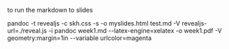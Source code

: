 to run the markdown to slides

pandoc -t revealjs -c skh.css -s -o myslides.html test.md -V revealjs-url=./reveal.js -i
pandoc week1.md --latex-engine=xelatex -o week1.pdf -V geometry:margin=1in --variable urlcolor=magenta
